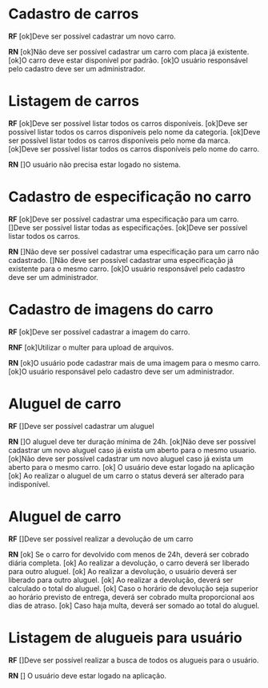 # Cadastro de carros

**RF**
[ok]Deve ser possível cadastrar um novo carro.

**RN**
[ok]Não deve ser possível cadastrar um carro com placa já existente.
[ok]O carro deve estar disponível por padrão.
[ok]O usuário responsável pelo cadastro deve ser um administrador.

# Listagem de carros

**RF**
[ok]Deve ser possível listar todos os carros disponíveis.
[ok]Deve ser possível listar todos os carros disponíveis pelo nome da categoria.
[ok]Deve ser possível listar todos os carros disponíveis pelo nome da marca.
[ok]Deve ser possível listar todos os carros disponíveis pelo nome do carro.

**RN**
[]O usuário não precisa estar logado no sistema.

# Cadastro de especificação no carro

**RF**
[ok]Deve ser possível cadastrar uma especificação para um carro.
[]Deve ser possível listar todas as especificações.
[ok]Deve ser possível listar todos os carros.

**RN**
[]Não deve ser possível cadastrar uma especificação para um carro não cadastrado.
[]Não deve ser possível cadastrar uma especificação já existente para o mesmo carro.
[ok]O usuário responsável pelo cadastro deve ser um administrador.

# Cadastro de imagens do carro

**RF**
[ok]Deve ser possível cadastrar a imagem do carro.

**RNF**
[ok]Utilizar o multer para upload de arquivos.

**RN**
[ok]O usuário pode cadastrar mais de uma imagem para o mesmo carro.
[ok]O usuário responsável pelo cadastro deve ser um administrador.

# Aluguel de carro

**RF**
[]Deve ser possível cadastrar um aluguel

**RN**
[]O aluguel deve ter duração mínima de 24h.
[ok]Não deve ser possível cadastrar um novo aluguel caso já exista um aberto para o mesmo usuario.
[ok]Não deve ser possível cadastrar um novo aluguel caso já exista um aberto para o mesmo carro.
[ok] O usuário deve estar logado na aplicação
[ok] Ao realizar o aluguel de um carro o status deverá ser alterado para indisponível.

# Aluguel de carro

**RF**
[]Deve ser possível realizar a devolução de um carro

**RN**
[ok] Se o carro for devolvido com menos de 24h, deverá ser cobrado diária completa.
[ok] Ao realizar a devolução, o carro deverá ser liberado para outro aluguel.
[ok] Ao realizar a devolução, o usuário deverá ser liberado para outro aluguel.
[ok] Ao realizar a devolução, deverá ser calculado o total do aluguel.
[ok] Caso o horário de devolução seja superior ao horário previsto de entrega, deverá ser cobrado multa proporcional aos dias de atraso.
[ok] Caso haja multa, deverá ser somado ao total do aluguel.

# Listagem de alugueis para usuário

**RF**
[]Deve ser possível realizar a busca de todos os alugueis para o usuário.

**RN**
[] O usuário deve estar logado na aplicação.
